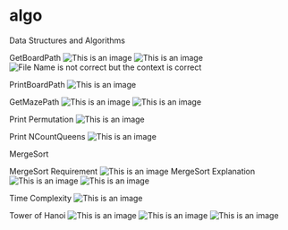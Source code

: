 # algo
Data Structures and Algorithms

GetBoardPath
![This is an image](/assets/images/GetBoardPath0.JPG)
![This is an image](/assets/images/GetBoardPath.JPG)
![File Name is not correct but the context is correct](/assets/images/GetMazePath3.jpg)

PrintBoardPath
![This is an image](/assets/images/PrintBoardPath0.JPG)

GetMazePath
![This is an image](/assets/images/GetMazePath0.JPG)
![This is an image](/assets/images/GetMazePath.JPG)


Print Permutation
![This is an image](/assets/images/GetPrintPermutation.JPG)

Print NCountQueens
![This is an image](/assets/images/PrintNQueens0.JPG)

MergeSort

MergeSort Requirement
![This is an image](/assets/images/MergeSortArray.JPG)
MergeSort Explanation
![This is an image](/assets/images/MergeSortArray1.JPG)
![This is an image](/assets/images/MergeSortArray2.JPG)


Time Complexity
![This is an image](/assets/images/TimeComplexity.JPG)

Tower of Hanoi
![This is an image](/assets/images/TowerofHanoi0.png)
![This is an image](/assets/images/TowerofHanoi.png)
![This is an image](/assets/images/TowerofHanoi2.png)
